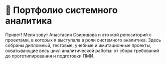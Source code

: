 # 📁 Портфолио системного аналитика 

Привет! Меня зовут Анастасия Свиридова и это мой репозиторий с проектами, в которых я выступала в роли системного аналитика. Здесь собраны дипломный, тестовые, учебные и имитационные проекты, охватывающие весь цикл аналитической работы: от сбора требований до прототипирования и подготовки ПМИ.
